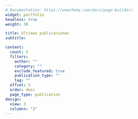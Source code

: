 ```yaml
---
# Documentation: https://wowchemy.com/docs/page-builder/
widget: portfolio
headless: true
weight: 30

title: Ultimas publicaciones
subtitle:

content:
  count: 5
  filters:
    author: ""
    category: ""
    exclude_featured: true
    publication_type: ""
    tag: ""
  offset: 5
  order: desc
  page_type: publication
design:
  view: 3
  columns: "2"
---
```


